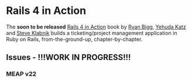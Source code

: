 # Rails 4 in Action
The **soon to be released** [Rails 4 in Action](http://www.manning.com/bigg2/) book by [Ryan Bigg](https://twitter.com/ryanbigg), [Yehuda Katz](https://twitter.com/wycats) and [Steve Klabnik](https://twitter.com/steveklabnik) builds a ticketing/project management application in Ruby on Rails, from-the-ground-up, chapter-by-chapter.


## Issues - !!!WORK IN PROGRESS!!!
### MEAP v22

<!--
### Chapter 3 Developing a real Rails application

#### PDF Page 58
* The links for the github repository are not there (404) errors. Should it be: https://github.com/steveklabnik/ticketee

#### PDF Page 61
* rspec-rails is on version 3.2.1 currently

#### PDF Page 66
* Listing 3.8 should have require 'spec_helper', and feature instead of RSpec.feature if used with rspec-rails 3.2.x

#### PDF Page 67
* Should the routing be: root 'projects#index' with single quotes as there is no interpolation.


### Chapter 4 Oh CRUD!

#### PDF Page 110
* Listing 4.3 is the class 'new' defined?

#### PDF Page 126
* Listing 4.16 has old hash Ruby syntax. Should be: type: :controller do.
* Is the type needed for rspec 3.x ?


### Chapter 5 Nested Resources

#### PDF Page 171
* When running the test after creating the ticket factory the error is:
```
   Failure/Error: FactoryGirl.create(:ticket,
     NoMethodError:
       undefined method `project=' for #<Ticket:0x000000032d5200>
```
since there is not yet the relationhip of ticket to project (belongs_to)


### Chapter 6 Authentication

#### PDF Page 200
* The scenario title is defined differently previously. So here it it is 'Creating a ticket' but previoulsy is defined as 'with valid attributes'

#### PDF Page 201
* Closing tag %> missing from code listing for author id


### Chapter 7 Basic Access Control

#### PDF Page 235
* Listing 7.21 should be <div class='page-header'> instead of <header>

#### PDF Page 236
* <header> should be <div class='page-header'> in new.html.erb

#### PDF Page 243
* <header> should be <div class="page-header"> in show.html.erb



### Chapter 8 Fine-Grained Access


#### PDF Page 255
* In rails 4.2.1 the foreign key is automatically added to the migration like:
```ruby
  t.references :user, index: true, foreign_key: true
```

#### PDF Page 259
* The name of the policy test file should be project_policy_spec.rb and NOT post_policy_spec.rb
* The calls to the FactoryGirl are without brackets where before brackets were used

#### PDF Page 260
* PostPolicy references should be ProjectPolicy

#### PDF Page 266
* FactoryGirl.create use without brackets.

#### PDF Page 269
* FactoryGirl.create use without brackets.

#### PDF Page 272
* FactoryGirl.create use without brackets.

#### PDF Page 275
* have_link without brackets

#### PDF Page 279
* FactoryGirl.create use without brackets

#### PDF Page 282
* Including require 'rspec/rails' in the spec_helper solves the problem described in the NOTE.

#### PDF Page 288
* have_link use without brackets

#### PDF Page 295
* have_link use without brackets

#### PDF Page 299
* have_link use without brackets

#### PDF Page 301
* Below listing 8.43 verify_authorize should be verify_autorized



### Chapter 9 Flle uploading

#### PDF Page 332
* Lines for multiple attachment spec should be 69-86 instead of 45-62 ? so to run the spec should be :69

#### PDF Page 338
* The changes to the creating_tickets_spec.rb for the Tickt #1 and .assets should also be made to the 'with an attachment' spec

#### PDF Page 340
* FactoryGirl use without brackets

#### PDF Page 342
* FactoryGirl use without brackets

#### PDF Page 348
* After removing the public/uploads from .gitignore we should delete the publi/uploads directory - rm -rf public/uploads



### Chapter 10 Tracking State

#### PDF Page 369
* foreign_key: true is missing from both the t.references
* Should the
```ruby
  add_foreign_key :comments, :users, column: :author_id
```
be replaced with:
```ruby
  t.references :author, index: true, primary_key: :user, foreign_key: true
```

#### PDF Page 373
* FactoryGirl use without brackets

#### PDF Page 380, 381
* have_heading use without brackets

#### PDF Page 382
* Shouldn't the bin/rspec be bin/rspec spec/features/hidden_links_spec.rb ?

#### PDF Page 383
* figure ?? should be 10.4

#### PDF Page 390
* listing 10.19

#### PDF Page 390
* There is no table listing the ticket attributes so adding the state should go below the author and the time, and maybe a table should be created? Or a div?

#### PDF Page 398
* In rails 4.2.1 the migration should be: add_reference :comments, :previous_state, index: true, foreign_key: true

#### PDF Page 402
* Look at figure ???  should be 10.11.

#### PDF Page 413
* FactoryGirl use without brackets

#### PDF Page 415
* the name of the rspec file 'spec/fatures/managing_states_spec.rb' should be 'spec/features/admin/mananging_states_spec.rb'

#### PDF Page 418
* FactoryGirl use without brackets
* Shouldn't the test for the state also be checked in the 'with an attachment' and 'mutliple attachments' tests?

#### PDF Page 424
* figure missing ? should be 10.15

#### PDF Page 425
* Figure missing ? should be 10.16

### PDF Page 428
* Previously we have added Warden::TestHelpers. Can this one be the same?



### Chapter 11 Tagging

### PDF Page 438
* We do not have a table listing but <div> instead.
```ruby
<div id="tags">
  <% if @ticket.tags.any ? %>
    Tags: <%= render @ticket.tags %>
  <% end %>
</div>
```

### PDF Page 445
* The new test should be added at the bottom of the spec not at the bottom of the describe section

### PDF Page 448
* The attachments_attributes should be assets_attributes

### PDF Page 450
* app/policies/ticket_policy_spec.rb should be spec/policies/ticket_policy_spec.rb
-->